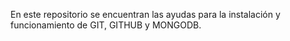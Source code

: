 En este repositorio se encuentran las ayudas para la instalación y funcionamiento de GIT, GITHUB y MONGODB.
